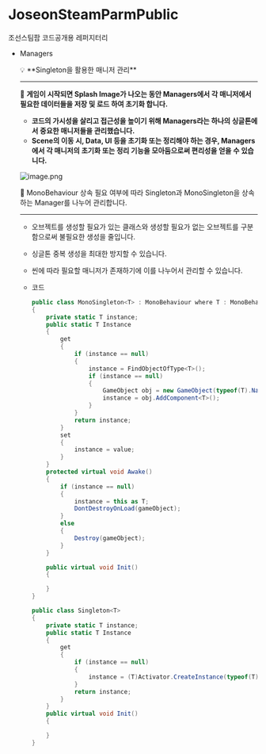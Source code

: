 # JoseonSteamParmPublic
조선스팀팜 코드공개용 레퍼지터리

- Managers
    
    <aside>
    💡 **Singleton을 활용한 매니저 관리**
    
    ---
    
    📝 **게임이 시작되면 Splash Image가 나오는 동안 Managers에서 각 매니저에서 필요한 데이터들을 저장 및 로드 하여 초기화 합니다.**
    
    - **코드의 가시성을 살리고 접근성을 높이기 위해 Managers라는 하나의 싱글톤에서 중요한 매니저들을 관리했습니다.**
    - **Scene의 이동 시, Data, UI 등을 초기화 또는 정리해야 하는 경우, Managers에서 각 매니저의 초기화 또는 정리 기능을 모아둠으로써 편리성을 얻을 수 있습니다.**
    
    ![image.png](https://prod-files-secure.s3.us-west-2.amazonaws.com/83c75a39-3aba-4ba4-a792-7aefe4b07895/d3da1a0b-e923-4017-97c3-f0b70df70677/image.png)
    
    📝 MonoBehaviour 상속 필요 여부에 따라 Singleton과 MonoSingleton을 상속하는 Manager를 나누어 관리합니다.
    
    ---
    
    - 오브젝트를 생성할 필요가 있는 클래스와 생성할 필요가 없는 오브젝트를 구분함으로써 불필요한 생성을 줄입니다.
    - 싱글톤 중복 생성을 최대한 방지할 수 있습니다.
    - 씬에 따라 필요할 매니저가 존재하기에 이를 나누어서 관리할 수 있습니다.
    
    - 코드
        
        ```csharp
        public class MonoSingleton<T> : MonoBehaviour where T : MonoBehaviour
        {
            private static T instance;
            public static T Instance
            {
                get
                {
                    if (instance == null)
                    {
                        instance = FindObjectOfType<T>();
                        if (instance == null)
                        {
                            GameObject obj = new GameObject(typeof(T).Name);
                            instance = obj.AddComponent<T>();
                        }
                    }
                    return instance;
                }
                set
                {
                    instance = value;
                }
            }
            protected virtual void Awake()
            {
                if (instance == null)
                {
                    instance = this as T;
                    DontDestroyOnLoad(gameObject);
                }
                else
                {
                    Destroy(gameObject);
                }
            }
        
            public virtual void Init()
            {
        
            }
        }
        ```
        
        ```csharp
        public class Singleton<T>
        {
            private static T instance;
            public static T Instance
            {
                get
                {
                    if (instance == null)
                    {
                        instance = (T)Activator.CreateInstance(typeof(T));
                    }
                    return instance;
                }
            }
            public virtual void Init()
            {
        
            }
        }
        
        ```
        
    
    </aside>
    